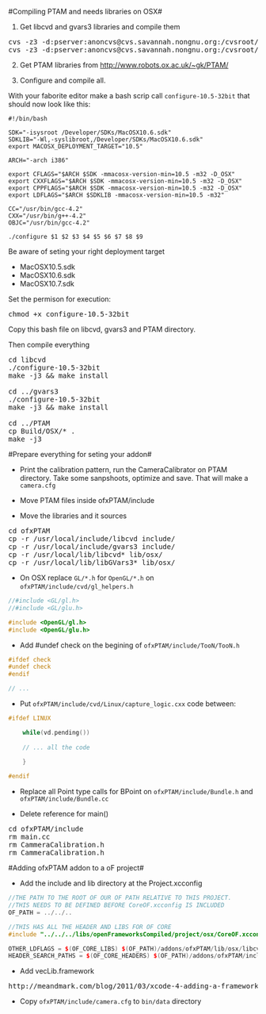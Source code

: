 #Compiling PTAM and needs libraries on OSX#

1. Get libcvd and gvars3 libraries and compile them
<pre>
cvs -z3 -d:pserver:anoncvs@cvs.savannah.nongnu.org:/cvsroot/libcvd co libcvd
cvs -z3 -d:pserver:anoncvs@cvs.savannah.nongnu.org:/cvsroot/libcvd co gvars3
</pre>

2. Get PTAM libraries from http://www.robots.ox.ac.uk/~gk/PTAM/

3. Configure and compile all.

With your faborite editor make a bash scrip call ```configure-10.5-32bit``` that should now look like this:

```
#!/bin/bash

SDK="-isysroot /Developer/SDKs/MacOSX10.6.sdk"
SDKLIB="-Wl,-syslibroot,/Developer/SDKs/MacOSX10.6.sdk"
export MACOSX_DEPLOYMENT_TARGET="10.5"

ARCH="-arch i386"

export CFLAGS="$ARCH $SDK -mmacosx-version-min=10.5 -m32 -D_OSX"
export CXXFLAGS="$ARCH $SDK -mmacosx-version-min=10.5 -m32 -D_OSX"
export CPPFLAGS="$ARCH $SDK -mmacosx-version-min=10.5 -m32 -D_OSX"
export LDFLAGS="$ARCH $SDKLIB -mmacosx-version-min=10.5 -m32"

CC="/usr/bin/gcc-4.2"
CXX="/usr/bin/g++-4.2"
OBJC="/usr/bin/gcc-4.2"

./configure $1 $2 $3 $4 $5 $6 $7 $8 $9
```

Be aware of seting your right deployment target
- MacOSX10.5.sdk
- MacOSX10.6.sdk
- MacOSX10.7.sdk

Set the permison for execution:

<pre>
chmod +x configure-10.5-32bit
</pre>

Copy this bash file on libcvd, gvars3 and PTAM directory.

Then compile everything
<pre>
cd libcvd
./configure-10.5-32bit
make -j3 && make install

cd ../gvars3
./configure-10.5-32bit
make -j3 && make install

cd ../PTAM
cp Build/OSX/* .
make -j3
</pre>

#Prepare everything for seting your addon#
- Print the calibration pattern, run the CameraCalibrator on PTAM directory. Take some sanpshoots, optimize and save. That will make a ```camera.cfg```

- Move PTAM files inside ofxPTAM/include

- Move the libraries and it sources

<pre>
cd ofxPTAM
cp -r /usr/local/include/libcvd include/
cp -r /usr/local/include/gvars3 include/
cp -r /usr/local/lib/libcvd* lib/osx/
cp -r /usr/local/lib/libGVars3* lib/osx/
</pre>

- On OSX replace ```GL/*.h``` for ```OpenGL/*.h``` on ```ofxPTAM/include/cvd/gl_helpers.h```

```c++
//#include <GL/gl.h>
//#include <GL/glu.h>

#include <OpenGL/gl.h>
#include <OpenGL/glu.h>

```

- Add #undef check on the begining of ```ofxPTAM/include/TooN/TooN.h```

```c++
#ifdef check
#undef check
#endif

// ...

```

- Put ```ofxPTAM/include/cvd/Linux/capture_logic.cxx``` code between:

```c++
#ifdef LINUX

    while(vd.pending())
    
    // ... all the code
    
    }

#endif
```

- Replace all Point type calls for BPoint on ```ofxPTAM/include/Bundle.h``` and ```ofxPTAM/include/Bundle.cc```
		
- Delete reference for main() 

<pre>
cd ofxPTAM/include
rm main.cc
rm CammeraCalibration.h
rm CammeraCalibration.h
</pre>

#Adding ofxPTAM addon to a oF project#

- Add the include and lib directory at the Project.xcconfig

```c++
//THE PATH TO THE ROOT OF OUR OF PATH RELATIVE TO THIS PROJECT.
//THIS NEEDS TO BE DEFINED BEFORE CoreOF.xcconfig IS INCLUDED
OF_PATH = ../../..

//THIS HAS ALL THE HEADER AND LIBS FOR OF CORE
#include "../../../libs/openFrameworksCompiled/project/osx/CoreOF.xcconfig"

OTHER_LDFLAGS = $(OF_CORE_LIBS) $(OF_PATH)/addons/ofxPTAM/lib/osx/libcvd-0.8.dylib
HEADER_SEARCH_PATHS = $(OF_CORE_HEADERS) $(OF_PATH)/addons/ofxPTAM/include
```

- Add vecLib.framework

<pre>
http://meandmark.com/blog/2011/03/xcode-4-adding-a-framework-to-your-project/
</pre>

- Copy ```ofxPTAM/include/camera.cfg``` to ```bin/data``` directory 